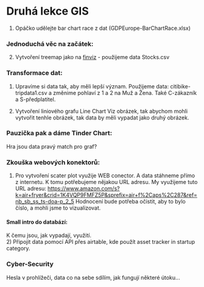 # Druhá lekce GIS

1) Opáčko udělejte bar chart race z dat (GDPEurope-BarChartRace.xlsx)

### Jednoduchá věc na začátek:

2) Vytvoření treemap jako na [finviz](https://finviz.com/map.ashx) - použijeme data Stocks.csv

### Transformace dat:

1) Upravíme si data tak, aby měli lepší význam.
Použijeme data: citibike-tripdata1.csv a změnime pohlaví z 1 a 2 na Muž a Žena. Také C-zákazník a S-předplatitel.

2) Vytvoření liniového grafu Line Chart
Viz obrázek, tak abychom mohli vytvořit tenhle obrázek, tak data by měli vypadat jako druhý obrázek.


### Pauzička pak a dáme Tinder Chart:
Hra jsou data pravý match pro graf?

### Zkouška webových konektorů: 

1) Pro vytvoření scater plot využije WEB conector. A data stáhneme přímo z internetu. K tomu potřebujeme nějakou URL adresu.
My využijeme tuto URL adresu: https://www.amazon.com/s?k=air+fryer&crid=1K4VQP9FMFZ5P&sprefix=air+f%2Caps%2C287&ref=nb_sb_ss_ts-doa-p_2_5
Hodnocení bude potřeba očistit, aby to bylo číslo, a mohli jsme to vizualizovat.

#### Small intro do databází:
K čemu jsou, jak vypadají, využití.  
2) Připojit data pomocí API přes airtable, kde použít asset tracker in startup category.


### Cyber-Security
Hesla v prohlížeči, data co na sebe sdílím, jak fungují některé útoku...
